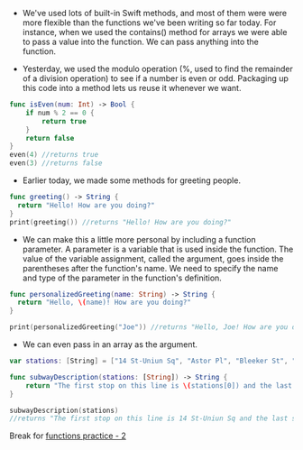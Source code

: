 - We've used lots of built-in Swift methods, and most of them were were more flexible than the functions we've been writing so far today. For instance, when we used the contains() method for arrays we were able to pass a value into the function. We can pass anything into the function.

- Yesterday, we used the modulo operation (%, used to find the remainder of a division operation) to see if a number is even or odd. Packaging up this code into a method lets us reuse it whenever we want.
```Swift
func isEven(num: Int) -> Bool {
    if num % 2 == 0 {
        return true
    }
    return false
}
even(4) //returns true
even(3) //returns false
```

- Earlier today, we made some methods for greeting people.
```Swift
func greeting() -> String {
  return "Hello! How are you doing?"
}
print(greeting()) //returns "Hello! How are you doing?"
```
- We can make this a little more personal by including a function parameter. A parameter is a variable that is used inside the function. The value of the variable assignment, called the argument, goes inside the parentheses after the function's name. We need to specify the name and type of the parameter in the function's definition.
```Swift
func personalizedGreeting(name: String) -> String {
  return "Hello, \(name)! How are you doing?"
}

print(personalizedGreeting("Joe")) //returns "Hello, Joe! How are you doing?"
```
- We can even pass in an array as the argument.
```Swift
var stations: [String] = ["14 St-Uniun Sq", "Astor Pl", "Bleeker St", "Spring St", "Canal St", "Brooklyn Bridge-City Hall", "Fulton St", "Wall St", "Bowling Green"]

func subwayDescription(stations: [String]) -> String {
    return "The first stop on this line is \(stations[0]) and the last stop is \(stations[stations.endIndex.predecessor()])"
}

subwayDescription(stations)
//returns "The first stop on this line is 14 St-Uniun Sq and the last stop is Bowling Green"
```

Break for [functions practice - 2](https://github.com/upperlinecode/intro-to-swift/tree/master/day-2/FunctionsPractice2.playground)
